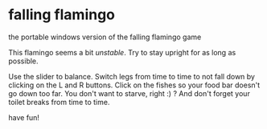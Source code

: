 # falling flamingo
the portable windows version of the falling flamingo game

This flamingo seems a bit *unstable*.
Try to stay upright for as long as possible.

Use the slider to balance.
Switch legs from time to time to not fall down by clicking on the L and R buttons.
Click on the fishes so your food bar doesn't go down too far. You don't want to starve, right :) ?
And don't forget your toilet breaks from time to time.

have fun!
